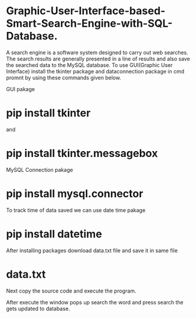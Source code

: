 # Graphic-User-Interface-based-Smart-Search-Engine-with-SQL-Database.
A search engine is a software system designed to carry out web searches. The search results are generally presented in a line of results and also save the searched data to the MySQL database.
To use GUI(Graphic User Interface) install the tkinter package and dataconnection package in cmd promnt by using these commands given below.

GUI pakage
 # pip install tkinter
  
  and 
  
 # pip install tkinter.messagebox
 
 MySQL Connection pakage 
 # pip install mysql.connector
 
 To track time of data saved we can use date time pakage
 # pip install datetime
  
  After installing packages download data.txt file and save it in same file 
 # data.txt
 
 Next copy the source code and execute the program.
 
After execute the window pops up search the word and press search the gets updated to database.
